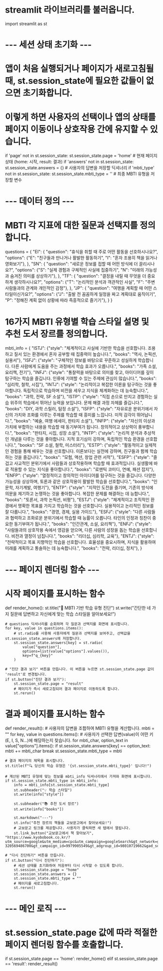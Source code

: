 # streamlit 라이브러리를 불러옵니다.
import streamlit as st

# --- 세션 상태 초기화 ---
# 앱이 처음 실행되거나 페이지가 새로고침될 때, st.session_state에 필요한 값들이 없으면 초기화합니다.
# 이렇게 하면 사용자의 선택이나 앱의 상태를 페이지 이동이나 상호작용 간에 유지할 수 있습니다.
if 'page' not in st.session_state:
    st.session_state.page = 'home'  # 현재 페이지 상태 (home: 시작, result: 결과)
if 'answers' not in st.session_state:
    st.session_state.answers = {}  # 사용자의 답변을 저장할 딕셔너리
if 'mbti_type' not in st.session_state:
    st.session_state.mbti_type = '' # 최종 MBTI 유형을 저장할 변수

# --- 데이터 정의 ---
# MBTI 각 지표에 대한 질문과 선택지를 정의합니다.
questions = {
    "EI": {
        "question": "휴식을 취할 때 주로 어떤 활동을 선호하시나요?",
        "options": {"E": "친구들과 만나거나 활발한 활동하기", "I": "혼자 조용히 책을 읽거나 영화보기"},
    },
    "SN": {
        "question": "새로운 정보를 접할 때 어떤 방식에 더 끌리시나요?",
        "options": {"S": "실제 경험과 구체적인 사실에 집중하기", "N": "미래의 가능성과 숨겨진 의미를 상상하기"},
    },
    "TF": {
        "question": "결정을 내릴 때 무엇을 더 중요하게 생각하시나요?",
        "options": {"T": "논리적인 분석과 객관적인 사실", "F": "주변 사람들과의 관계와 개인적인 감정"},
    },
    "JP": {
        "question": "여행을 계획할 때 어떤 스타일이신가요?",
        "options": {"J": "출발 전 꼼꼼하게 일정을 짜고 계획대로 움직이기", "P": "정해진 계획 없이 상황에 따라 즉흥적으로 즐기기"},
    }
}

# 16가지 MBTI 유형별 학습 스타일 설명 및 추천 도서 장르를 정의합니다.
mbti_info = {
    "ISTJ": {"style": "체계적이고 사실에 기반한 학습을 선호합니다. 조용하고 질서 있는 환경에서 혼자 공부할 때 집중력이 높습니다.", "books": "역사, 논픽션, 실용서"},
    "ISFJ": {"style": "구체적인 정보를 바탕으로 꾸준하고 성실하게 학습합니다. 다른 사람에게 도움을 주는 과정에서 학습 효과가 오릅니다.", "books": "가족 소설, 요리책, 전기"},
    "INFJ": {"style": "통찰력을 바탕으로 의미를 찾고, 아이디어를 깊이 탐구하는 학습을 즐깁니다. 인류에 기여할 수 있는 주제에 관심이 많습니다.", "books": "심리학, 철학, 시집"},
    "INTJ": {"style": "논리적이고 복잡한 이론을 탐구하는 것을 좋아합니다. 독립적으로 학습하며 비전을 세우고 지식을 체계화하는 데 능숙합니다.", "books": "과학, 전략, SF 소설"},
    "ISTP": {"style": "직접 손으로 만지고 경험하는 실습 위주의 학습에서 뛰어난 능력을 보입니다. 문제 해결 과정 자체를 즐깁니다.", "books": "DIY, 과학 스릴러, 탐정 소설"},
    "ISFP": {"style": "자유로운 분위기에서 자신의 가치와 조화를 이루는 주제를 학습할 때 흥미를 느낍니다. 미적 감각이 뛰어납니다.", "books": "예술, 여행 에세이, 판타지 소설"},
    "INFP": {"style": "자신의 이상과 가치에 부합하는 내용을 학습할 때 동기부여가 됩니다. 창의적이고 상상력이 풍부합니다.", "books": "판타지, 시집, 성장 소설"},
    "INTP": {"style": "논리적 분석과 추상적인 개념을 다루는 것을 좋아합니다. 지적 호기심이 강하며, 독립적인 학습 환경을 선호합니다.", "books": "SF 소설, 철학, 미스터리"},
    "ESTP": {"style": "활동적이고 실제적인 경험을 통해 배우는 것을 선호합니다. 이론보다는 실전에 강하며, 친구들과 함께 학습하는 것을 즐깁니다.", "books": "모험, 액션, 창업 관련 서적"},
    "ESFP": {"style": "즐겁고 사교적인 분위기에서 사람들과 상호작용하며 학습할 때 효과적입니다. 실생활에 바로 적용할 수 있는 지식을 좋아합니다.", "books": "로맨틱 코미디, 연예, 패션 잡지"},
    "ENFP": {"style": "열정적이고 창의적인 아이디어를 탐구하는 것을 즐깁니다. 다양한 가능성을 상상하며, 토론과 같은 상호작용이 활발한 학습을 선호합니다.", "books": "인문학, 자기계발, 여행기"},
    "ENTP": {"style": "지적인 도전을 즐기며, 기존의 방식에 의문을 제기하고 논쟁하는 것을 좋아합니다. 복잡한 문제를 해결하는 데 능합니다.", "books": "토론서, 과학 논픽션, 비평"},
    "ESTJ": {"style": "체계적이고 조직적인 환경에서 명확한 목표를 가지고 학습하는 것을 선호합니다. 실용적이고 논리적인 정보를 잘 다룹니다.", "books": "경영, 경제, 실용 가이드"},
    "ESFJ": {"style": "다른 사람들과 협력하고 조화로운 분위기에서 학습할 때 능률이 오릅니다. 타인의 인정과 칭찬이 중요한 동기부여가 됩니다.", "books": "인간관계, 소설, 요리책"},
    "ENFJ": {"style": "사람들과의 상호작용 속에서 영감을 얻으며, 다른 사람의 성장을 돕는 학습을 선호합니다. 비전과 열정이 넘칩니다.", "books": "리더십, 심리학, 교육"},
    "ENTJ": {"style": "전략적이고 목표 지향적인 학습을 선호합니다. 효율성을 중요시하며, 지식을 활용하여 미래를 계획하고 통솔하는 데 능숙합니다.", "books": "전략, 리더십, 정치"},
}

# --- 페이지 렌더링 함수 ---
# 시작 페이지를 표시하는 함수
def render_home():
    st.title("🚀 MBTI 기반 학습 유형 진단")
    st.write("간단한 네 가지 질문에 답변하고 자신에게 맞는 학습 스타일을 알아보세요!")
    
    # questions 딕셔너리를 순회하며 각 질문과 선택지를 화면에 표시합니다.
    for key, value in questions.items():
        # st.radio를 사용해 사용자에게 질문과 선택지를 보여주고, 선택값을 st.session_state.answers에 저장합니다.
        st.session_state.answers[key] = st.radio(
            value["question"],
            options=list(value["options"].values()),
            key=f"q_{key}"
        )
    
    # "진단 결과 보기" 버튼을 만듭니다. 이 버튼을 누르면 st.session_state.page 값이 'result'로 변경됩니다.
    if st.button("진단 결과 보기"):
        st.session_state.page = "result"
        # 페이지가 즉시 새로고침되어 결과 페이지로 이동하도록 합니다.
        st.rerun()

# 결과 페이지를 표시하는 함수
def render_result():
    # 사용자의 답변을 조합하여 MBTI 유형을 계산합니다.
    mbti = ""
    for key, value in questions.items():
        # 사용자가 선택한 답변(value)이 어떤 키(E, I, S, N...)에 해당하는지 찾습니다.
        for mbti_char, option_text in value["options"].items():
            if st.session_state.answers[key] == option_text:
                mbti += mbti_char
                break
    st.session_state.mbti_type = mbti

    # 결과 페이지의 제목을 표시합니다.
    st.title(f"🔍 당신의 학습 유형은 '{st.session_state.mbti_type}' 입니다!")

    # 계산된 MBTI 유형에 맞는 정보를 mbti_info 딕셔너리에서 가져와 화면에 표시합니다.
    if st.session_state.mbti_type in mbti_info:
        info = mbti_info[st.session_state.mbti_type]
        st.subheader("💡 학습 스타일")
        st.write(info["style"])
        
        st.subheader("📚 추천 도서 장르")
        st.write(info["books"])
        
        st.markdown("---")
        st.info("추천 장르의 책들을 교보문고에서 찾아보세요!")
        # 교보문고 링크를 제공합니다. 사용자가 클릭하면 새 탭에서 열립니다.
        st.link_button("교보문고에서 책 찾아보기", "https://www.kyobobook.co.kr/?utm_source=google&utm_medium=cpc&utm_campaign=googleSearch&gt_network=g&gt_keyword=%EA%B5%90%EB%B3%B4%EB%AC%B8%EA%B3%A0&gt_target_id=kwd-320569486700&gt_campaign_id=9979905549&gt_adgroup_id=98010719662&gad_source=1")

    # "다시 진단하기" 버튼을 만듭니다.
    if st.button("다시 진단하기"):
        # 세션 상태를 초기화하여 처음부터 다시 시작할 수 있도록 합니다.
        st.session_state.page = "home"
        st.session_state.answers = {}
        st.session_state.mbti_type = ""
        # 페이지를 새로고침합니다.
        st.rerun()

# --- 메인 로직 ---
# st.session_state.page 값에 따라 적절한 페이지 렌더링 함수를 호출합니다.
if st.session_state.page == 'home':
    render_home()
elif st.session_state.page == 'result':
    render_result()